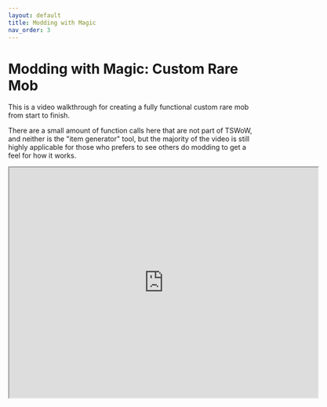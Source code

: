 ```yaml
---
layout: default
title: Modding with Magic
nav_order: 3
---
```


# Modding with Magic: Custom Rare Mob

This is a video walkthrough for creating a fully functional custom rare mob from start to finish.

There are a small amount of function calls here that are not part of TSWoW, and neither is the "item generator" tool, but the majority of the video is still highly applicable for those who prefers to see others do modding to get a feel for how it works.

<div style="text-align: center;">
<iframe width="630" height="470" allowfullscreen="allowfullscreen" src="https://www.youtube.com/embed/iOQux60iHdQ"></iframe>
</div>